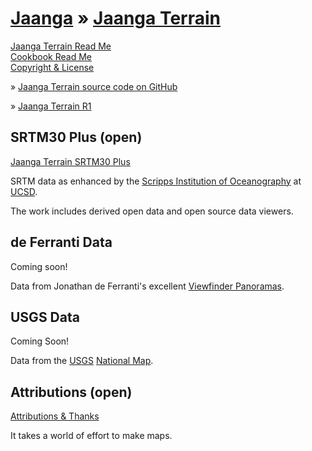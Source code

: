 [Jaanga]( ../index.html ) &raquo;
[Jaanga Terrain]( terrain.html )
===
<!--
[GitHub web page]( http://jaanga.github.io/terrain-r2/terrain.html "view the files as apps." ) <input value="<< You are here" size=15 style="font:bold 11pt monospace;border-width:0;" >  
-->

[Jaanga Terrain Read Me]( #readme.md# )  
[Cookbook Read Me]( #./cookbook/readme.md# )  
[Copyright & License]( #jaanga-copyright-and-mit-license.md# )  


&raquo; [Jaanga Terrain source code on GitHub]( https://github.com/jaanga/terrain-r2 "View files with GitHub" ) <scan style=display:none ><< You are here</scan>  

&raquo; [Jaanga Terrain R1]( http://jaanga.github.io/terrain/readme-reader.html )

## SRTM30 Plus (open)

[Jaanga Terrain SRTM30 Plus]( ../terrain-srtm30-plus-r2/terrain-srtm30-plus.html )

SRTM data as enhanced by the [Scripps Institution of Oceanography]( http://en.wikipedia.org/wiki/Scripps_Institution_of_Oceanography ) at [UCSD]( https://scripps.ucsd.edu/ ). 

The work includes derived open data and open source data viewers.


## de Ferranti Data

Coming soon!

Data from Jonathan de Ferranti's excellent [Viewfinder Panoramas]( http://viewfinderpanoramas.org/ ).

## USGS Data

Coming Soon!

Data from the [USGS]( http://www.usgs.gov/ ) [National Map]( http://nationalmap.gov/index.html ).

## Attributions (open)

[Attributions & Thanks]( #thanks.md# )  

It takes a world of effort to make maps.



